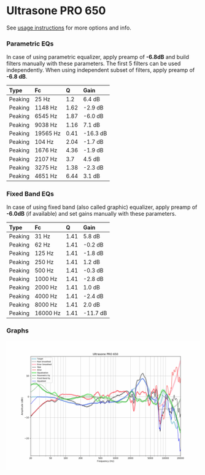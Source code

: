 # Ultrasone PRO 650
See [usage instructions](https://github.com/jaakkopasanen/AutoEq#usage) for more options and info.

### Parametric EQs
In case of using parametric equalizer, apply preamp of **-6.8dB** and build filters manually
with these parameters. The first 5 filters can be used independently.
When using independent subset of filters, apply preamp of **-6.8 dB**.

| Type    | Fc       |    Q | Gain     |
|:--------|:---------|:-----|:---------|
| Peaking | 25 Hz    | 1.2  | 6.4 dB   |
| Peaking | 1148 Hz  | 1.62 | -2.9 dB  |
| Peaking | 6545 Hz  | 1.87 | -6.0 dB  |
| Peaking | 9038 Hz  | 1.16 | 7.1 dB   |
| Peaking | 19565 Hz | 0.41 | -16.3 dB |
| Peaking | 104 Hz   | 2.04 | -1.7 dB  |
| Peaking | 1676 Hz  | 4.36 | -1.9 dB  |
| Peaking | 2107 Hz  | 3.7  | 4.5 dB   |
| Peaking | 3275 Hz  | 1.38 | -2.3 dB  |
| Peaking | 4651 Hz  | 6.44 | 3.1 dB   |

### Fixed Band EQs
In case of using fixed band (also called graphic) equalizer, apply preamp of **-6.0dB**
(if available) and set gains manually with these parameters.

| Type    | Fc       |    Q | Gain     |
|:--------|:---------|:-----|:---------|
| Peaking | 31 Hz    | 1.41 | 5.8 dB   |
| Peaking | 62 Hz    | 1.41 | -0.2 dB  |
| Peaking | 125 Hz   | 1.41 | -1.8 dB  |
| Peaking | 250 Hz   | 1.41 | 1.2 dB   |
| Peaking | 500 Hz   | 1.41 | -0.3 dB  |
| Peaking | 1000 Hz  | 1.41 | -2.8 dB  |
| Peaking | 2000 Hz  | 1.41 | 1.0 dB   |
| Peaking | 4000 Hz  | 1.41 | -2.4 dB  |
| Peaking | 8000 Hz  | 1.41 | 2.0 dB   |
| Peaking | 16000 Hz | 1.41 | -11.7 dB |

### Graphs
![](./Ultrasone%20PRO%20650.png)